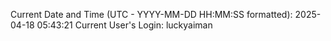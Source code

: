 Current Date and Time (UTC - YYYY-MM-DD HH:MM:SS formatted): 2025-04-18 05:43:21
Current User's Login: luckyaiman
